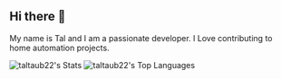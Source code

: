 ## Hi there 👋
My name is Tal and I am a passionate developer.
I Love contributing to home automation projects.

![taltaub22's Stats](https://github-readme-stats.vercel.app/api?username=taltaub22&theme=vue-dark&show_icons=true&hide_border=false&count_private=true)
![taltaub22's Top Languages](https://github-readme-stats.vercel.app/api/top-langs/?username=taltaub22&theme=vue-dark&show_icons=true&hide_border=false&layout=compact)
